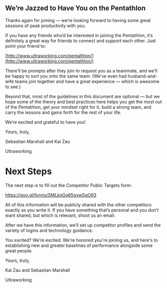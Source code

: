 ## We’re Jazzed to Have You on the Pentathlon

Thanks again for joining — we’re looking forward to having some great sessions of peak productivity with you.

If you have any friends who’d be interested in joining the Pentathlon, it’s definitely a great way for friends to connect and support each other. Just point your friend to:

[http://www.ultraworking.com/pentathlon/](http://www.ultraworking.com/pentathlon/)

There’ll be prompts after they join to request you as a teammate, and we’ll be happy to sort you onto the same team. \(We’ve even had husband-and-wife teams join together and have a great experience — which is awesome to see.\)

Beyond that, most of the guidelines in this document are optional — but we hope some of the theory and best practices here helps you get the most out of the Pentathlon, get your mindset right for it, build a strong team, and carry the lessons and gains forth for the rest of your life.

We’re excited and grateful to have you!

Yours, truly,

Sebastian Marshall and Kai Zau 

Ultraworking



# Next Steps

The next step is to fill out the Competitor Public Targets form:

https://goo.gl/forms/SMLkqGq65gxwSgO93 



All of this information will be publicly shared with the other competitors exactly as you write it. If you have something that’s personal and you don’t want shared, but which is relevant, shoot us an email.

After we have this information, we’ll set up competitor profiles and send the variety of logins and technology guidance.

You excited? We’re excited. We're honored you're joining us, and here's to establishing new and greater baselines of performance alongside some great people.



Yours, truly,

Kai Zau and Sebastian Marshall 

Ultraworking

